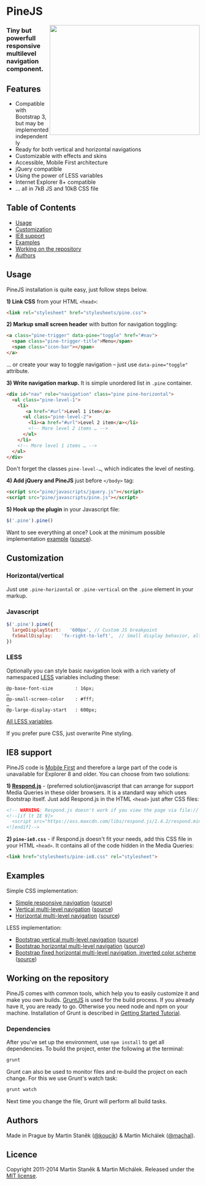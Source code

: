 # PineJS

<img align="right" height="286" width="391" src="http://martinstanek.cz/external/pine/logo-pine.png">

### Tiny but powerfull responsive multilevel navigation component.

## Features

* Compatible with Bootstrap 3, but may be implemented independently
* Ready for both vertical and horizontal navigations
* Customizable with effects and skins
* Accessible, Mobile First architecture
* jQuery compatible
* Using the power of LESS variables
* Internet Explorer 8+ compatible
* … all in 7kB JS and 10kB CSS file


## Table of Contents

* [Usage](#usage)
* [Customization](#customization)
* [IE8 support](#ie8-support)
* [Examples](#examples)
* [Working on the repository](#working-on-the-repository)
* [Authors](#authors)


## Usage

PineJS installation is quite easy, just follow steps below.

**1) Link CSS** from your HTML `<head>`:

```html
<link rel="stylesheet" href="stylesheets/pine.css">
```

**2) Markup small screen header** with button for navigation toggling:

```html
<a class="pine-trigger" data-pine="toggle" href="#nav">
  <span class="pine-trigger-title">Menu</span>
  <span class="icon-bar"></span>
</a>
```

… or create your way to toggle navigation – just use `data-pine="toggle"` attribute.

**3) Write navigation markup.** It is simple unordered list in `.pine` container.

```html
<div id="nav" role="navigation" class="pine pine-horizontal">
  <ul class="pine-level-1">
    <li>
       <a href="#url">Level 1 item</a>
      <ul class="pine-level-2">
        <li><a href="#url">Level 2 item</a></li>
        <!-- More level 2 items … -->
      </ul>
    </li>
    <!-- More level 1 items … -->
  </ul>
</div>
```

Don't forget the classes `pine-level-…`, which indicates the level of nesting.

**4) Add jQuery and PineJS**  just before `</body>` tag:

```html
<script src="pine/javascripts/jquery.js"></script>
<script src="pine/javascripts/pine.js"></script>
```

**5) Hook up the plugin** in your Javascript file:

```javascript
$('.pine').pine()
```

Want to see everything at once? Look at the minimum possible implementation [example](http://rwd-pine.github.io/pine/examples/simple/) ([source](https://github.com/rwd-pine/pine/blob/master/docs/examples/simple/index.html)).


## Customization

### Horizontal/vertical

Just use `.pine-horizontal` or `.pine-vertical` on the `.pine` element in your markup.


### Javascript

```javascript
$('.pine').pine({
  largeDisplayStart:   '600px', // Custom JS breakpoint
  fxSmallDisplay:   'fx-right-to-left',  // Small display behavior, alt. 'fx-collapse'
})
```

### LESS

Optionally you can style basic navigation look with a rich variety of namespaced [LESS](http://lesscss.org/) variables including these:

```less
@p-base-font-size        : 16px;
…
@p-small-screen-color    : #fff;
…
@p-large-display-start   : 600px;
```

[All LESS variables](https://github.com/rwd-pine/pine/blob/master/src/stylesheets/core/variables.less).

If you prefer pure CSS, just overwrite Pine styling.

## IE8 support

PineJS code is [Mobile First](http://bradfrostweb.com/blog/web/mobile-first-responsive-web-design/) and therefore a large part of the code is unavailable for Explorer 8 and older. You can choose from two solutions:

**1) [Respond.js](https://github.com/scottjehl/Respond)** - (preferred solution)javascript that can arrange for support Media Queries in these older browsers. It is a standard way which uses Bootstrap itself. Just add Respond.js in the HTML `<head>` just after CSS files:


```html
<!-- WARNING: Respond.js doesn't work if you view the page via file:// -->
<!--[if lt IE 9]>
  <script src="https://oss.maxcdn.com/libs/respond.js/1.4.2/respond.min.js"></script>
<![endif]-->
```

**2) `pine-ie8.css`** - if Respond.js doesn't fit your needs, add this CSS file in your HTML `<head>`. It contains all of the code hidden in the Media Queries:

```html
<link href="stylesheets/pine-ie8.css" rel="stylesheet">
```

## Examples

Simple CSS implementation:

* [Simple responsive navigation](http://rwd-pine.github.io/pine/examples/simple/) ([source](https://github.com/rwd-pine/pine/blob/master/docs/examples/simple/index.html))
* [Vertical multi-level navigation](http://rwd-pine.github.io/pine/examples/vertical/) ([source](https://github.com/rwd-pine/pine/blob/master/docs/examples/vertical/index.html))
* [Horizontal multi-level navigation](http://rwd-pine.github.io/pine/examples/horizontal/) ([source](https://github.com/rwd-pine/pine/blob/master/docs/examples/horizontal/index.html))

LESS implementation:

* [Bootstrap vertical multi-level navigation](http://rwd-pine.github.io/pine/examples/bootstrap-vertical/) ([source](https://github.com/rwd-pine/pine/blob/master/docs/examples/bootstrap-vertical/index.html))
* [Bootstrap horizontal multi-level navigation](http://rwd-pine.github.io/pine/examples/bootstrap-horizontal/) ([source](https://github.com/rwd-pine/pine/blob/master/docs/examples/bootstrap-horizontal/index.html))
* [Bootstrap fixed horizontal multi-level navigation, inverted color scheme](http://rwd-pine.github.io/pine/examples/bootstrap-fixed/) ([source](https://github.com/rwd-pine/pine/blob/master/docs/examples/bootstrap-fixed/index.html))

## Working on the repository

PineJS comes with common tools, which help you to easily customize it and make you own builds. [GruntJS](http://gruntjs.com/) is used for the build process. If you already have it, you are ready to go. Otherwise you need node and npm on your machine. Installation of Grunt is described in [Getting Started Tutorial](http://gruntjs.com/getting-started).

### Dependencies

After you've set up the environment, use ```npm install``` to get all dependencies. To build the project, enter the following at the terminal:

```sh
grunt
```

Grunt can also be used to monitor files and re-build the project on each change. For this we use Grunt's watch task:

```sh
grunt watch
```

Next time you change the file, Grunt will perform all build tasks.


## Authors

Made in Prague by Martin Staněk ([@koucik](https://twitter.com/koucik)) & Martin Michálek ([@machal](https://twitter.com/machal)).

## Licence

Copyright 2011-2014 Martin Staněk & Martin Michálek. Released under the [MIT license](https://github.com/rwd-pine/pine/blob/master/LICENCE).
